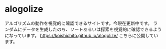 # alogolize

アルゴリズムの動作を視覚的に確認できるサイトです。今現在更新中です。
ランダムにデータを生成したのち、ソートあるいは探索を視覚的に確認できるようになっています。
https://koishichito.github.io/alogolize/
こちらに公開しています。
